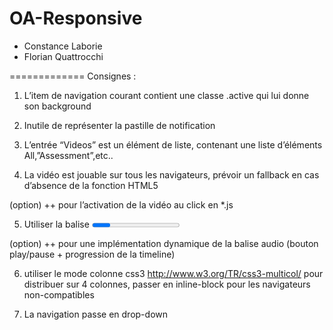 OA-Responsive
=============

* Constance Laborie
* Florian Quattrocchi


=============
Consignes :

1. L’item de navigation courant contient une classe .active qui lui donne son background

2. Inutile de représenter la pastille de notification

3. L’entrée “Videos” est un élément de liste, contenant une liste d’éléments All,”Assessment”,etc..

4. La vidéo est jouable sur tous les navigateurs, prévoir un fallback en cas d’absence de la fonction HTML5

(option) ++ pour l’activation de la vidéo au click en *.js

5. Utiliser la balise <progress> et ses attributs value, min et max, pour représenter l'avancée des morceaux.

(option) ++ pour une implémentation dynamique de la balise audio (bouton play/pause + progression de la timeline)

6. utiliser le mode colonne css3 http://www.w3.org/TR/css3-multicol/ pour distribuer sur 4 colonnes, passer en inline-block pour les navigateurs non-compatibles

7. La navigation passe en drop-down


